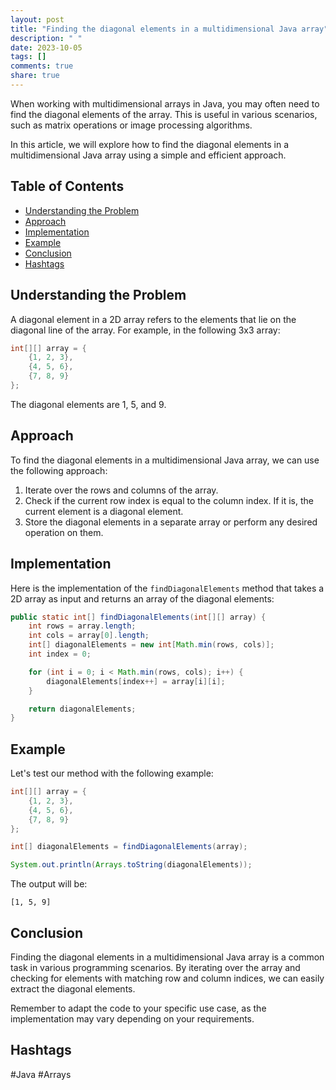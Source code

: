 ```yaml
---
layout: post
title: "Finding the diagonal elements in a multidimensional Java array"
description: " "
date: 2023-10-05
tags: []
comments: true
share: true
---
```


When working with multidimensional arrays in Java, you may often need to find the diagonal elements of the array. This is useful in various scenarios, such as matrix operations or image processing algorithms.

In this article, we will explore how to find the diagonal elements in a multidimensional Java array using a simple and efficient approach.

## Table of Contents
- [Understanding the Problem](#understanding-the-problem)
- [Approach](#approach)
- [Implementation](#implementation)
- [Example](#example)
- [Conclusion](#conclusion)
- [Hashtags](#hashtags)

## Understanding the Problem

A diagonal element in a 2D array refers to the elements that lie on the diagonal line of the array. For example, in the following 3x3 array:

```java
int[][] array = {
    {1, 2, 3},
    {4, 5, 6},
    {7, 8, 9}
};
```

The diagonal elements are 1, 5, and 9.

## Approach

To find the diagonal elements in a multidimensional Java array, we can use the following approach:

1. Iterate over the rows and columns of the array.
2. Check if the current row index is equal to the column index. If it is, the current element is a diagonal element.
3. Store the diagonal elements in a separate array or perform any desired operation on them.

## Implementation

Here is the implementation of the `findDiagonalElements` method that takes a 2D array as input and returns an array of the diagonal elements:

```java
public static int[] findDiagonalElements(int[][] array) {
    int rows = array.length;
    int cols = array[0].length;
    int[] diagonalElements = new int[Math.min(rows, cols)];
    int index = 0;

    for (int i = 0; i < Math.min(rows, cols); i++) {
        diagonalElements[index++] = array[i][i];
    }

    return diagonalElements;
}
```

## Example

Let's test our method with the following example:

```java
int[][] array = {
    {1, 2, 3},
    {4, 5, 6},
    {7, 8, 9}
};

int[] diagonalElements = findDiagonalElements(array);

System.out.println(Arrays.toString(diagonalElements));
```

The output will be:

```
[1, 5, 9]
```

## Conclusion

Finding the diagonal elements in a multidimensional Java array is a common task in various programming scenarios. By iterating over the array and checking for elements with matching row and column indices, we can easily extract the diagonal elements.

Remember to adapt the code to your specific use case, as the implementation may vary depending on your requirements.

## Hashtags
#Java #Arrays